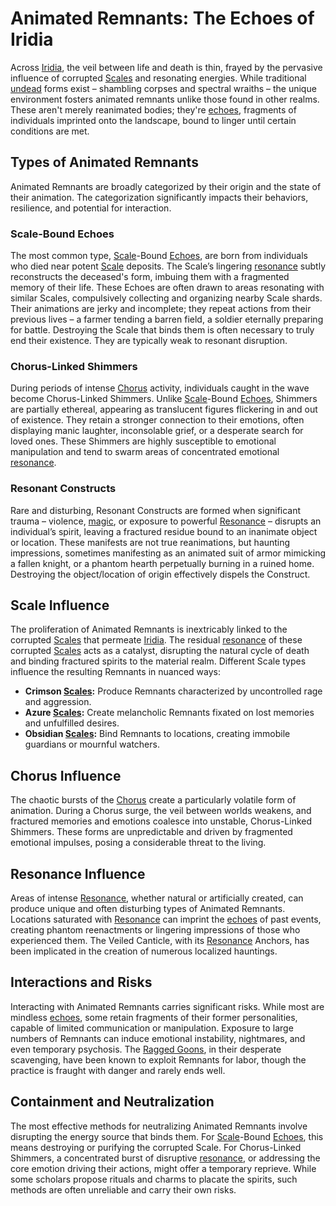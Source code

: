 # Animated Remnants: The Echoes of Iridia

Across [Iridia](/geography/world/iridia.md), the veil between life and death is thin, frayed by the pervasive influence of corrupted [Scales](/undead/animated_remnants.md#scale-influence) and resonating energies. While traditional [undead](/raw/20250501/undead/undead.md) forms exist – shambling corpses and spectral wraiths – the unique environment fosters animated remnants unlike those found in other realms. These aren't merely reanimated bodies; they're [echoes](/raw/20250501/soul/echoes.md), fragments of individuals imprinted onto the landscape, bound to linger until certain conditions are met.

## Types of Animated Remnants

Animated Remnants are broadly categorized by their origin and the state of their animation. The categorization significantly impacts their behaviors, resilience, and potential for interaction.

### Scale-Bound Echoes

The most common type, [Scale](/geography/landmark/scale.md)-Bound [Echoes](/raw/20250501/soul/echoes.md), are born from individuals who died near potent [Scale](/undead/animated_remnants.md#scale-influence) deposits. The Scale’s lingering [resonance](/raw/20250501/resonance/resonance.md) subtly reconstructs the deceased's form, imbuing them with a fragmented memory of their life. These Echoes are often drawn to areas resonating with similar Scales, compulsively collecting and organizing nearby Scale shards. Their animations are jerky and incomplete; they repeat actions from their previous lives – a farmer tending a barren field, a soldier eternally preparing for battle.  Destroying the Scale that binds them is often necessary to truly end their existence. They are typically weak to resonant disruption.

### Chorus-Linked Shimmers

During periods of intense [Chorus](/undead/animated_remnants.md#chorus-influence) activity, individuals caught in the wave become Chorus-Linked Shimmers. Unlike [Scale](/geography/landmark/scale.md)-Bound [Echoes](/raw/20250501/soul/echoes.md), Shimmers are partially ethereal, appearing as translucent figures flickering in and out of existence.  They retain a stronger connection to their emotions, often displaying manic laughter, inconsolable grief, or a desperate search for loved ones. These Shimmers are highly susceptible to emotional manipulation and tend to swarm areas of concentrated emotional [resonance](/raw/20250501/resonance/resonance.md).

### Resonant Constructs

Rare and disturbing, Resonant Constructs are formed when significant trauma – violence, [magic](/structure/mechanic/magic.md), or exposure to powerful [Resonance](/undead/animated_remnants.md#resonance-influence) – disrupts an individual’s spirit, leaving a fractured residue bound to an inanimate object or location. These manifests are not true reanimations, but haunting impressions, sometimes manifesting as an animated suit of armor mimicking a fallen knight, or a phantom hearth perpetually burning in a ruined home. Destroying the object/location of origin effectively dispels the Construct.

## Scale Influence

The proliferation of Animated Remnants is inextricably linked to the corrupted [Scales](/undead/animated_remnants.md#scale-influence) that permeate [Iridia](/geography/world/iridia.md). The residual [resonance](/raw/20250501/resonance/resonance.md) of these corrupted [Scales](/geography/landmark/scale.md) acts as a catalyst, disrupting the natural cycle of death and binding fractured spirits to the material realm. Different Scale types influence the resulting Remnants in nuanced ways:

*   **Crimson [Scales](/geography/landmark/scale.md):** Produce Remnants characterized by uncontrolled rage and aggression.
*   **Azure [Scales](/geography/landmark/scale.md):** Create melancholic Remnants fixated on lost memories and unfulfilled desires.
*   **Obsidian [Scales](/geography/landmark/scale.md):** Bind Remnants to locations, creating immobile guardians or mournful watchers.

## Chorus Influence

The chaotic bursts of the [Chorus](/undead/animated_remnants.md#chorus-influence) create a particularly volatile form of animation. During a Chorus surge, the veil between worlds weakens, and fractured memories and emotions coalesce into unstable, Chorus-Linked Shimmers. These forms are unpredictable and driven by fragmented emotional impulses, posing a considerable threat to the living.

## Resonance Influence

Areas of intense [Resonance](/undead/animated_remnants.md#resonance-influence), whether natural or artificially created, can produce unique and often disturbing types of Animated Remnants. Locations saturated with [Resonance](/raw/20250501/resonance/resonance.md) can imprint the [echoes](/raw/20250501/soul/echoes.md) of past events, creating phantom reenactments or lingering impressions of those who experienced them. The Veiled Canticle, with its [Resonance](/raw/20250504/cataclysm/resonance.md) Anchors, has been implicated in the creation of numerous localized hauntings.

## Interactions and Risks

Interacting with Animated Remnants carries significant risks. While most are mindless [echoes](/raw/20250501/soul/echoes.md), some retain fragments of their former personalities, capable of limited communication or manipulation. Exposure to large numbers of Remnants can induce emotional instability, nightmares, and even temporary psychosis. The [Ragged Goons](/structure/society/factions/ragged-goons.md), in their desperate scavenging, have been known to exploit Remnants for labor, though the practice is fraught with danger and rarely ends well.

## Containment and Neutralization

The most effective methods for neutralizing Animated Remnants involve disrupting the energy source that binds them. For [Scale](/geography/landmark/scale.md)-Bound [Echoes](/raw/20250501/soul/echoes.md), this means destroying or purifying the corrupted Scale. For Chorus-Linked Shimmers, a concentrated burst of disruptive [resonance](/raw/20250501/resonance/resonance.md), or addressing the core emotion driving their actions, might offer a temporary reprieve. While some scholars propose rituals and charms to placate the spirits, such methods are often unreliable and carry their own risks.
